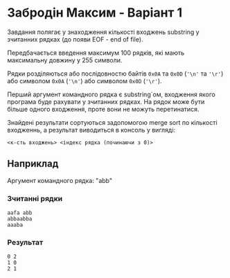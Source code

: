 # Забродін Максим - Варіант 1

Завдання полягає у знаходження кількості входжень substring у зчитанних рядках (до появи EOF - end of file).

Передбачається введення максимум 100 рядків, які мають максимальну довжину у 255 символи.

Рядки розділяються або послідовностю байтів `0x0A` та `0x0D` (`'\n'` та `'\r'`) або символом `0x0A` (`'\n'`) або символом `0x0D` (`'\r'`).

Перший аргумент командного рядка є substring`ом, входження якого програма буде рахувати у зчитанних рядках. На рядок може бути більше одного входження, проте вони не можуть перетинатися.

Знайдені результати сортуються задопомогою merge sort по кількості входженнь, а результат виводиться в  консоль у вигляді:
```
<к-сть входжень> <індекс рядка (починаючи з 0)>
```

## Наприклад

Аргумент командного рядка: "abb"

### Зчитанні рядки

```
aafa abb
abbaabba
aaaba
```
### Результат

```
0 2
1 0
2 1
```